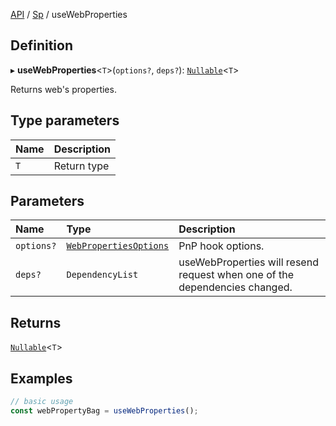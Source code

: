 [API](../index.md) / [Sp](../index.md#sp) / useWebProperties

## Definition

▸ **useWebProperties**<`T`\>(`options?`, `deps?`): [`Nullable`](../Types/NullableT.md)<`T`\>

Returns web's properties.

## Type parameters

| Name | Description |
| :------ | :------ |
| `T` | Return type |

## Parameters

| Name | Type | Description |
| :------ | :------ | :------ |
| `options?` | [`WebPropertiesOptions`](../Interfaces/WebPropertiesOptions.md) | PnP hook options. |
| `deps?` | `DependencyList` | useWebProperties will resend request when one of the dependencies changed. |

## Returns

[`Nullable`](../Types/NullableT.md)<`T`\>

## Examples

```typescript
// basic usage
const webPropertyBag = useWebProperties();
```